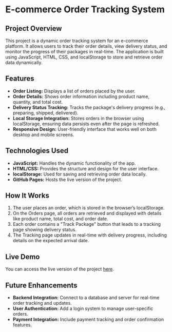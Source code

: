 # E-commerce Order Tracking System

## Project Overview
This project is a dynamic order tracking system for an e-commerce platform. It allows users to track their order details, view delivery status, and monitor the progress of their packages in real-time. The application is built using JavaScript, HTML, CSS, and localStorage to store and retrieve order data dynamically.

## Features
- **Order Listing:** Displays a list of orders placed by the user.
- **Order Details:** Shows order information including product name, quantity, and total cost.
- **Delivery Status Tracking:** Tracks the package's delivery progress (e.g., preparing, shipped, delivered).
- **Local Storage Integration:** Stores orders in the browser using localStorage, ensuring data persists even after the page is refreshed.
- **Responsive Design:** User-friendly interface that works well on both desktop and mobile screens.

## Technologies Used
- **JavaScript:** Handles the dynamic functionality of the app.
- **HTML/CSS:** Provides the structure and design for the user interface.
- **localStorage:** Used for saving and retrieving order data locally.
- **GitHub Pages:** Hosts the live version of the project.

## How It Works
1. The user places an order, which is stored in the browser’s localStorage.
2. On the Orders page, all orders are retrieved and displayed with details like product name, total cost, and order date.
3. Each order contains a "Track Package" button that leads to a tracking page showing delivery status.
4. The Tracking page updates in real-time with delivery progress, including details on the expected arrival date.

## Live Demo
You can access the live version of the project [here](https://psrahul2002.github.io/Js-amazon-project/).

## Future Enhancements
- **Backend Integration:** Connect to a database and server for real-time order tracking and updates.
- **User Authentication:** Add a login system to manage user-specific orders.
- **Payment Integration:** Include payment tracking and order confirmation features.
